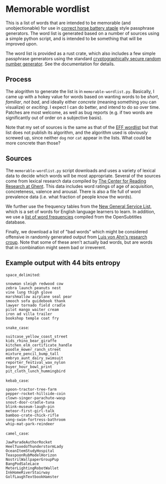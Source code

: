 # Memorable wordlist

This is a list of words that are intended to be memorable (and
unobjectionable) for use in
[correct horse battery staple](https://m.xkcd.com/936) style
passphrase generators.  The word list is generated based on a number
of sources using a simple python script, and is intended to be
something that will be improved upon.

The word list is provided as a rust crate, which also includes a few
simple passphrase generators using the standard
[cryptographically secure random number generator](https://rust-random.github.io/rand/rand/fn.thread_rng.html).
See the documentation for details.

## Process

The alogrithm to generate the list is in `memorable-wordlist.py`.
Basically, I came up with a hokey value for words based on wanting
words to be *short*, *familiar*, *not bad*, and ideally either
*concrete* (meaning something you can visualize) or *exciting*.  I
expect I can do better, and intend to do so over time.  Patches are
most welcome, as well as bug reports (e.g. if two words are
significantly out of order on a subjective basis).

Note that my set of sources is the same as that of the
[EFF wordlist](https://www.eff.org/deeplinks/2016/07/new-wordlists-random-passphrases)
but that list does not publish its algorithm, and the algorithm used is
obviously screwed up, since neither `dog` nor `cat` appear in the
lists.  What could be more concrete than those?

## Sources

The `memorable-wordlist.py` script downloads and uses a variety of
lexical data to decide which words will be most appropriate.  Several
of the sources come from lexical research data compiled by
[The Center for Reading Research at Ghent](http://crr.ugent.be/).
This data includes word ratings of age of acquisition, concreteness,
valence and arousal.  There is also a file full of word prevalence
data (i.e. what fraction of people know the words).

We further use the frequency tables from the
[New General Service List](http://www.newgeneralservicelist.org),
which is a set of words for English language learners to learn.  In
addition, we use a
[list of word frequencies](https://github.com/hermitdave/FrequencyWords)
compiled from the OpenSubtitles database.

Finally, we download a list of "bad words" which might be considered
offensive in randomly generated output from
[Luis von Ahn's research croup](https://www.cs.cmu.edu/~biglou/resources/).
Note that some of these aren't actually bad words, but are words that
in combination might seem bad or irreverent.

## Example output with 44 bits entropy

`space_delimited`:
```
snowman sleigh redwood cow
zebra launch peanuts nest
vine lung thigh glove
marshmallow airplane seal pear
smooch sofa guidebook thank
lawyer tornado field cradle
pilot mango waiter cream
iron ad villa trailer
bookshop temple coat fry
```
`snake_case`:
```
suitcase_yellow_coast_street
kids_rhino_bear_giraffe
kitchen_elm_certificate_handle
poodle_mower_ranch_street
mixture_pencil_bump_tall
embryo_aunt_dairy_swimsuit
reporter_festival_wax_nylon
buyer_hour_bowl_print
pit_cloth_lunch_hummingbird
```
`kebab_case`:
```
spoon-tractor-tree-farm
pepper-rocket-hillside-coin
clown-singer-parachute-wasp
snout-door-cradle-tuna
blink-museum-laugh-pin
meteor-first-girl-talk
bamboo-crate-chick-rifle
song-swim-fortress-bathroom
whip-mat-park-reindeer
```
`camel_case`:
```
JawParadeAuthorRocket
HeelTuxedoThunderstormLady
OceanItemStudyHospital
TeaspoonRubModelHorizon
NostrilWallpaperGroupPup
BangPodSaleLace
MeterLightingRobotWallet
InkHomeRiverStairway
GolfLaughTextbookHamster
```
